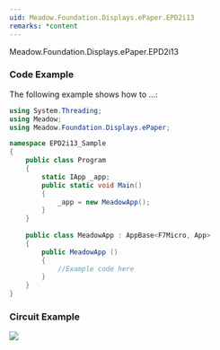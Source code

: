 ```yaml
---
uid: Meadow.Foundation.Displays.ePaper.EPD2i13
remarks: *content
---
```


Meadow.Foundation.Displays.ePaper.EPD2i13

### Code Example

The following example shows how to ...:

```csharp
using System.Threading;
using Meadow;
using Meadow.Foundation.Displays.ePaper;

namespace EPD2i13_Sample
{
    public class Program
    {
        static IApp _app; 
        public static void Main()
        {
            _app = new MeadowApp();
        }
    }
    
    public class MeadowApp : AppBase<F7Micro, App>
    {
        public MeadowApp ()
        {
            //Example code here
        }
    }
}
```

### Circuit Example

![](../../API_Assets/Meadow.Foundation.Displays.ePaper.EPD2i13/EPD2i13.svg)